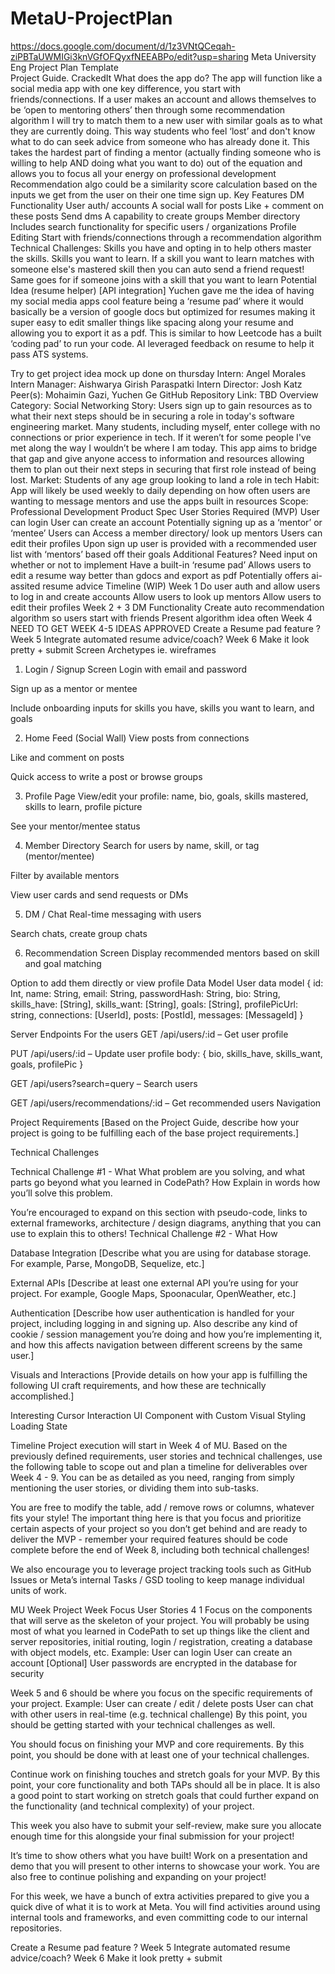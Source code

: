 # MetaU-ProjectPlan
https://docs.google.com/document/d/1z3VNtQCeqah-ziPBTaUWMIGi3knVGfOFQyxfNEEABPo/edit?usp=sharing
Meta University Eng Project Plan Template     
Project Guide.
CrackedIt
What does the app do?
The app will function like a social media app with one key difference, you start with friends/connections. If a user makes an account and allows themselves to be ‘open to mentoring others’ then through some recommendation algorithm I will try to match them to a new user with similar goals as to what they are currently doing. This way students who feel ‘lost’ and don't know what to do can seek advice from someone who has already done it. This takes the hardest part of finding a mentor (actually finding someone  who is willing to help AND doing what you want to do) out of the equation and allows you to focus all your energy on professional development 
Recommendation algo could be a similarity score calculation based on the inputs we get from the user on their one time sign up.
Key Features 
DM Functionality 
User auth/ accounts 
A social wall for posts
Like + comment on these posts
Send dms 
A capability to create groups
Member directory 
Includes search functionality for specific users / organizations
Profile Editing 
Start with friends/connections through a recommendation algorithm
Technical Challenges:
Skills you have and opting in to help others master the skills.
Skills you want to learn.
If a skill you want to learn matches with someone else's mastered skill then you can auto send a friend request!
Same goes for if someone joins with a skill that you want to learn
Potential Idea (resume helper) [API integration]
Yuchen gave me the idea of having my social media apps cool feature being a ‘resume pad’ where it would basically be a version of google docs but optimized for resumes making it super easy to edit smaller things like spacing along your resume and allowing you to export it as a pdf. This is similar to how Leetcode has a built ‘coding pad’ to run your code. 
AI leveraged feedback on resume to help it pass ATS systems.


Try to get project idea mock up done on thursday 
Intern: Angel Morales
Intern Manager: Aishwarya Girish Paraspatki
Intern Director: Josh Katz
Peer(s): Mohaimin Gazi, Yuchen Ge
GitHub Repository Link: TBD
Overview
Category: Social Networking
Story: Users sign up to gain resources as to what their next steps should be in securing a role in today's software engineering market. Many students, including myself, enter college with no connections or prior experience in tech. If it weren’t for some people I've met along the way I wouldn’t be where I am today. This app aims to bridge that gap and give anyone access to information and resources allowing them to plan out their next steps in securing that first role instead of being lost.
Market: Students of any age group looking to land a role in tech
Habit: App will likely be used weekly to daily depending on how often users are wanting to message mentors and use the apps built in resources 
Scope: Professional Development
Product Spec
User Stories
Required (MVP)
User can login
User can create an account
Potentially signing up as a ‘mentor’ or ‘mentee’
Users can Access a member directory/ look up mentors
Users can edit their profiles
Upon sign up user is provided with a recommended user list  with ‘mentors’ based off their goals 
Additional Features? Need input on whether or not to implement 
Have a built-in ‘resume pad’
Allows users to edit a resume way better than gdocs and export as pdf
Potentially offers ai-assited resume advice
Timeline (WIP)
Week 1
Do user auth and allow users to log in and create accounts 
Allow users to look up mentors 
Allow users to edit their profiles
Week 2 + 3
DM Functionality 
Create auto recommendation algorithm so users start with friends 
Present algorithm idea often 
Week 4 NEED TO GET WEEK 4-5 IDEAS APPROVED 
Create a Resume pad feature ?
Week 5
Integrate automated resume advice/coach? 
Week 6 
Make it look pretty + submit
Screen Archetypes
ie. wireframes

1. Login / Signup Screen
Login with email and password


Sign up as a mentor or mentee


Include onboarding inputs for skills you have, skills you want to learn, and goals


2. Home Feed (Social Wall)
View posts from connections


Like and comment on posts


Quick access to write a post or browse groups


3. Profile Page
View/edit your profile: name, bio, goals, skills mastered, skills to learn, profile picture


See your mentor/mentee status


4. Member Directory
Search for users by name, skill, or tag (mentor/mentee)


Filter by available mentors


View user cards and send requests or DMs


5. DM / Chat
Real-time messaging with users


Search chats, create group chats


6. Recommendation Screen
Display recommended mentors based on skill and goal matching


Option to add them directly or view profile
Data Model
User data model
{
  id: Int,
  name: String,
  email: String,
  passwordHash: String,
  bio: String,
  skills_have: [String],
  skills_want: [String],
  goals: [String],
  profilePicUrl: string,
  connections: [UserId],
  posts: [PostId],
  messages: [MessageId]
}


Server Endpoints
For the users 
GET /api/users/:id – Get user profile

PUT /api/users/:id – Update user profile
body: { bio, skills_have, skills_want, goals, profilePic }

GET /api/users?search=query – Search users

GET /api/users/recommendations/:id – Get recommended users
Navigation

Project Requirements
[Based on the Project Guide, describe how your project is going to be fulfilling each of the base project requirements.]

Technical Challenges

Technical Challenge #1 -
What
What problem are you solving, and what parts go beyond what you learned in CodePath? 
How
Explain in words how you’ll solve this problem. 

You’re encouraged to expand on this section with pseudo-code, links to external frameworks, architecture / design diagrams, anything that you can use to explain this to others!
Technical Challenge #2 - 
What
How

Database Integration
[Describe what you are using for database storage. For example, Parse, MongoDB, Sequelize, etc.]

External APIs
[Describe at least one external API you’re using for your project. For example, Google Maps, Spoonacular, OpenWeather, etc.]

Authentication
[Describe how user authentication is handled for your project, including logging in and signing up. Also describe any kind of cookie / session management you’re doing and how you’re implementing it, and how this affects navigation between different screens by the same user.]

Visuals and Interactions
[Provide details on how your app is fulfilling the following UI craft requirements, and how these are technically accomplished.]

Interesting Cursor Interaction
UI Component with Custom Visual Styling
Loading State

Timeline
Project execution will start in Week 4 of MU. Based on the previously defined requirements, user stories and technical challenges, use the following table to scope out and plan a timeline for deliverables over Week 4 - 9. You can be as detailed as you need, ranging from simply mentioning the user stories, or dividing them into sub-tasks.

You are free to modify the table, add / remove rows or columns, whatever fits your style! The important thing here is that you focus and prioritize certain aspects of your project so you don’t get behind and are ready to deliver the MVP - remember your required features should be code complete before the end of Week 8, including both technical challenges!

We also encourage you to leverage project tracking tools such as GitHub Issues or Meta’s internal Tasks / GSD tooling to keep manage individual units of work.

MU Week
Project Week
Focus
User Stories
4
1
Focus on the components that will serve as the skeleton of your project. You will probably be using most of what you learned in CodePath to set up things like the client and server repositories, initial routing, login / registration, creating a database with object models, etc.
Example:
User can login
User can create an account
[Optional] User passwords are encrypted in the database for security

Week 5 and 6 should be where you focus on the specific requirements of your project.
Example:
User can create / edit / delete posts
User can chat with other users in real-time (e.g. technical challenge)
By this point, you should be getting started with your technical challenges as well.

You should focus on finishing your MVP and core requirements. By this point, you should be done with at least one of your technical challenges.

Continue work on finishing touches and stretch goals for your MVP. By this point, your core functionality and both TAPs should all be in place. It is also a good point to start working on stretch goals that could further expand on the functionality (and technical complexity) of your project.

This week you also have to submit your self-review, make sure you allocate enough time for this alongside your final submission for your project!

It’s time to show others what you have built! Work on a presentation and demo that you will present to other interns to showcase your work. You are also free to continue polishing and expanding on your project!

For this week, we have a bunch of extra activities prepared to give you a quick dive of what it is to work at Meta. You will find activities around using internal tools and frameworks, and even committing code to our internal repositories.

Create a Resume pad feature ?
Week 5
Integrate automated resume advice/coach? 
Week 6 
Make it look pretty + submit
